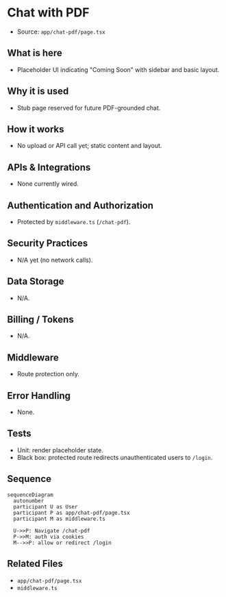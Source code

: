# Chat with PDF

- Source: `app/chat-pdf/page.tsx`

## What is here
- Placeholder UI indicating "Coming Soon" with sidebar and basic layout.

## Why it is used
- Stub page reserved for future PDF-grounded chat.

## How it works
- No upload or API call yet; static content and layout.

## APIs & Integrations
- None currently wired.

## Authentication and Authorization
- Protected by `middleware.ts` (`/chat-pdf`).

## Security Practices
- N/A yet (no network calls).

## Data Storage
- N/A.

## Billing / Tokens
- N/A.

## Middleware
- Route protection only.

## Error Handling
- None.

## Tests
- Unit: render placeholder state.
- Black box: protected route redirects unauthenticated users to `/login`.

## Sequence
```mermaid
sequenceDiagram
  autonumber
  participant U as User
  participant P as app/chat-pdf/page.tsx
  participant M as middleware.ts

  U->>P: Navigate /chat-pdf
  P->>M: auth via cookies
  M-->>P: allow or redirect /login
```

## Related Files
- `app/chat-pdf/page.tsx`
- `middleware.ts`
